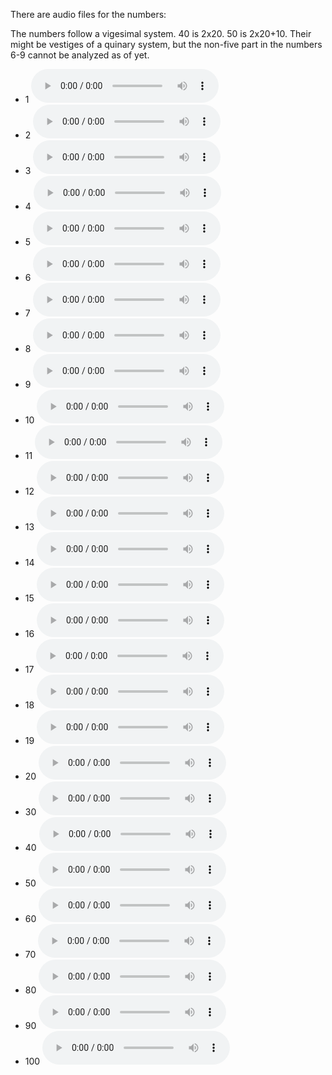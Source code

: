 There are audio files for the numbers:

The numbers follow a vigesimal system. 40 is 2x20. 50 is 2x20+10. Their might be vestiges of a quinary system, but the non-five part in the numbers 6-9 cannot be analyzed as of yet. 

- 1   <audio controls>  <source src="../media/audio/1o.mp3"   type="audio/mpeg"> </audio>
- 2   <audio controls>  <source src="../media/audio/2o.mp3"   type="audio/mpeg"> </audio>
- 3   <audio controls>  <source src="../media/audio/3o.mp3"   type="audio/mpeg"> </audio>
- 4   <audio controls>  <source src="../media/audio/4o.mp3"   type="audio/mpeg"> </audio>
- 5   <audio controls>  <source src="../media/audio/5o.mp3"   type="audio/mpeg"> </audio>
- 6   <audio controls>  <source src="../media/audio/6o.mp3"   type="audio/mpeg"> </audio>
- 7   <audio controls>  <source src="../media/audio/7o.mp3"   type="audio/mpeg"> </audio>
- 8   <audio controls>  <source src="../media/audio/8o.mp3"   type="audio/mpeg"> </audio>
- 9   <audio controls>  <source src="../media/audio/9o.mp3"   type="audio/mpeg"> </audio> 
- 10  <audio controls>  <source src="../media/audio/10o.mp3"  type="audio/mpeg"> </audio>
- 11  <audio controls>  <source src="../media/audio/11o.mp3"  type="audio/mpeg"> </audio>
- 12  <audio controls>  <source src="../media/audio/12o.mp3"  type="audio/mpeg"> </audio>
- 13  <audio controls>  <source src="../media/audio/13o.mp3"  type="audio/mpeg"> </audio>
- 14  <audio controls>  <source src="../media/audio/14o.mp3"  type="audio/mpeg"> </audio>
- 15  <audio controls>  <source src="../media/audio/15o.mp3"  type="audio/mpeg"> </audio>
- 16  <audio controls>  <source src="../media/audio/16o.mp3"  type="audio/mpeg"> </audio>
- 17  <audio controls>  <source src="../media/audio/17o.mp3"  type="audio/mpeg"> </audio>
- 18  <audio controls>  <source src="../media/audio/18o.mp3"  type="audio/mpeg"> </audio>
- 19  <audio controls>  <source src="../media/audio/19o.mp3"  type="audio/mpeg"> </audio> 
- 20  <audio controls>  <source src="../media/audio/20o.mp3"  type="audio/mpeg"> </audio> 
- 30  <audio controls>  <source src="../media/audio/30o.mp3"  type="audio/mpeg"> </audio> 
- 40  <audio controls>  <source src="../media/audio/40o.mp3"  type="audio/mpeg"> </audio> 
- 50  <audio controls>  <source src="../media/audio/50o.mp3"  type="audio/mpeg"> </audio> 
- 60  <audio controls>  <source src="../media/audio/60o.mp3"  type="audio/mpeg"> </audio> 
- 70  <audio controls>  <source src="../media/audio/70o.mp3"  type="audio/mpeg"> </audio> 
- 80  <audio controls>  <source src="../media/audio/80o.mp3"  type="audio/mpeg"> </audio> 
- 90  <audio controls>  <source src="../media/audio/90o.mp3"  type="audio/mpeg"> </audio> 
- 100 <audio controls>  <source src="../media/audio/100o.mp3" type="audio/mpeg"> </audio> 

